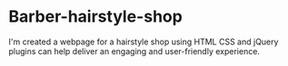 # Barber-hairstyle-shop
I'm created a webpage for a hairstyle shop using HTML CSS and jQuery plugins can help deliver an engaging and user-friendly experience.
